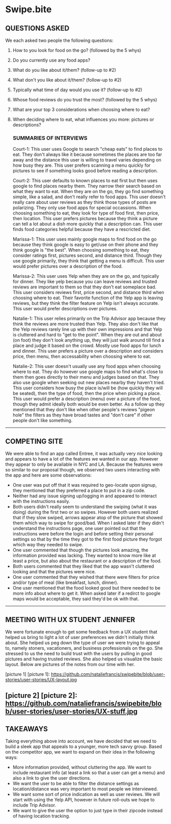 # Swipe.bite

## QUESTIONS ASKED
We each asked two people the following questions:

1. How to you look for food on the go? (followed by the 5 whys)
2. Do you currently use any food apps?
3. What do you like about it/them? (follow-up to #2)
4. What don't you like about it/them? (follow-up to #2)
5. Typically what time of day would you use it? (follow-up to #2)
6. Whose food reviews do you trust the most? (followed by the 5 whys)
7. What are your top 3 considerations when choosing where to eat?
8. When deciding where to eat, what influences you more: pictures or descriptions?

   ### SUMMARIES OF INTERVIEWS
   Court-1: This user uses Google to search "cheap eats" to find places to eat. They don't always like it because sometimes the places are too far away and the distance this user is willing to travel varies depending on how busy they are. This user prefers scanning a menu quickly for pictures to see if something looks good before reading a description.

   Court-2: This user defaults to known places to eat first but then uses google to find places nearby them. They narrow their search based on what they want to eat. When they are on the go, they go find something simple, like a salad, and don't really refer to food apps. This user doesn't really care about user reviews as they think those types of posts are polarizing. They only use food apps for special occassions. When choosing something to eat, they look for type of food first, then price, then location. This user prefers pictures because they think a picture can tell a lot about a dish more quickly that a description can. This user finds food categories helpful because they have a rescricted diet.

   Marissa-1: This user uses mainly google maps to find food on the go because they think google is easy to get/use on their phone and they think google is "the best". When choosing something to eat, they consider ratings first, pictures second, and distance third. Though they use google primarily, they think that getting a menu is difficult. This user would prefer pictures over a description of the food.

   Marissa-2: This user uses Yelp when they are on the go, and typically for dinner. They like yelp because you can leave reviews and trusted reviews are important to them so that they don't eat someplace bad. This user considers reviews first, price second, and distance third when choosing where to eat. Their favorite function of the Yelp app is leaving reviews, but they think the filter feature on Yelp isn't always accurate. This user would prefer descriptions over pictures.

   Natalie-1: This user relies primarily on the Trip Advisor app because they think the reviews are more trusted than Yelp. They also don't like that the Yelp reviews rarely line up with their own impressions and that Yelp is cluttered and hard to "get to the point". When they are out and about (on foot) they don't look anything up, they will just walk around till find a place and judge it based on the crowd. Mostly use food apps for lunch and dinner. This user prefers a picture over a description and considers price, then menu, then accessability when choosing where to eat.

   Natalie-2: This user doesn't usually use any food apps when choosing where to eat. They do however use google maps to find what's close to them then goes directly to their menu and judges based on that. They also use google when seeking out new places nearby they haven't tried. This user considers how busy the place is/will be (how quickly they will be seated), then the type of food, then the price when picking a place. This user would prefer a description (menu) over a picture of the food, though they admit ideally both would be even better. As a follow up they mentioned that they don't like when other people's reviews "pigeon hole" the filters as they have broad tastes and "don't care" if other people don't like something.


---
## COMPETING SITE

We were able to find an app called Entree, it was actually very nice looking and appears to have a lot of the features we wanted in our app. However they appear to only be available in NYC and LA. 
Because the features were so similar to our proposal though, we observed two users interacting with the app and here are some observations:
* One user was put off that it was required to geo-locate upon signup, they mentioned that they preferred a place to put in a zip code.
* Neither had any issue signing up/logging in and appeared to interact with the instructions easily.
* Both users didn't really seem to understand the swiping (what it was doing) during the first two or so swipes. However both users realized that if they slow swiped, arrows appear atop of the picture that showed them which way to swipe for good/bad. When I asked later if they didn't understand the instructions page, one user pointed out that the instructions were before the login and before setting their personal settings so that by the time they got to the first food picture they forgot which way they needed to swipe.
* One user commented that though the pictures look amazing, the information provided was lacking. They wanted to know more like at least a price, but also about the restaurant or a description of the food.
* Both users commented that they liked that the app wasn't cluttered looking and that the pictures were nice.
* One user commented that they wished that there were filters for price and/or type of meal (like breakfast, lunch, dinner).
* One user mentioned that the food looked good but there needed to be more info about where to get it. When asked later if a redirct to google maps would be acceptable, they said they'd be ok with that.

---

## MEETING WITH UX STUDENT JENNIFER
We were fortunate enough to get some feedback from a UX student that helped us bring to light a lot of user preferences we didn't initially think about. She helped us peg down the type of user we were trying to appeal to, namely stoners, vacationers, and business professionals on the go. She stressed to us the need to build trust with the users by pulling in good pictures and having trusted reviews. She also helped us visualize the basic layout. Below are pictures of the notes from our time with her.

[picture 1]
[picture 1]: https://github.com/nataliefrancis/swipebite/blob/user-stories/user-stories/UX-layout.jpg

[picture 2]
[picture 2]: https://github.com/nataliefrancis/swipebite/blob/user-stories/user-stories/UX-stuff.jpg
---
## TAKEAWAYS
Taking everything above into account, we have decided that we need to build a sleek app that appeals to a younger, more tech savvy group. Based on the competitor app, we want to expand on their idea in the following ways:

* More information provided, without cluttering the app. We want to include restaurant info (at least a link so that a user can get a menu) and also a link to give the user directions.
* We want the user to be able to filter the distance settings as location/distance was very important to most people we interviewed.
* We want some sort of price indication as well as user reviews. We will start with using the Yelp API, however in future roll-outs we hope to include Trip Advisor.
* We want to give the user the option to just type in their zipcode instead of having location tracking.